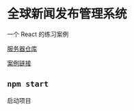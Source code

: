 # 全球新闻发布管理系统

一个 React 的练习案例

[服务器仓库](https://github.com/Daazzer/global-news-system-server)

[案例链接](https://www.bilibili.com/video/BV1dP4y1c7qd)

## `npm start`

启动项目
